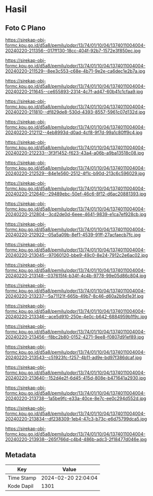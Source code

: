 # Hasil

## Foto C Plano

https://sirekap-obj-formc.kpu.go.id/d5a8/pemilu/pdpr/13/74/01/10/04/1374011004004-20240220-211356--017ff130-18cc-404f-92b7-1572e3f850ec.jpg

https://sirekap-obj-formc.kpu.go.id/d5a8/pemilu/pdpr/13/74/01/10/04/1374011004004-20240220-211529--8ee3c553-c68e-4b71-9e2e-ca6dec1e2b7a.jpg

https://sirekap-obj-formc.kpu.go.id/d5a8/pemilu/pdpr/13/74/01/10/04/1374011004004-20240220-211645--ce655893-2314-4c7f-ad47-60b41c1cfaa9.jpg

https://sirekap-obj-formc.kpu.go.id/d5a8/pemilu/pdpr/13/74/01/10/04/1374011004004-20240220-211810--df829de8-530d-4393-8557-5961c07d132d.jpg

https://sirekap-obj-formc.kpu.go.id/d5a8/pemilu/pdpr/13/74/01/10/04/1374011004004-20240220-212112--4eb8993d-d0ad-4cf8-9f7d-99a1c80ff9c4.jpg

https://sirekap-obj-formc.kpu.go.id/d5a8/pemilu/pdpr/13/74/01/10/04/1374011004004-20240220-212233--3f3f1452-f623-43a4-a06b-a9ba13518c08.jpg

https://sirekap-obj-formc.kpu.go.id/d5a8/pemilu/pdpr/13/74/01/10/04/1374011004004-20240220-212529--84e1e560-2512-4f1c-b90d-213c6c596029.jpg

https://sirekap-obj-formc.kpu.go.id/d5a8/pemilu/pdpr/13/74/01/10/04/1374011004004-20240220-212640--29489ebc-50ef-46c6-8f12-d6ac20881393.jpg

https://sirekap-obj-formc.kpu.go.id/d5a8/pemilu/pdpr/13/74/01/10/04/1374011004004-20240220-212804--3cd2de0d-6eee-4641-9839-e1ca7ef928cb.jpg

https://sirekap-obj-formc.kpu.go.id/d5a8/pemilu/pdpr/13/74/01/10/04/1374011004004-20240220-212922--05a5a09b-8ef1-4539-91ff-27acfaecb7fc.jpg

https://sirekap-obj-formc.kpu.go.id/d5a8/pemilu/pdpr/13/74/01/10/04/1374011004004-20240220-213045--97060120-bbe9-49c0-8e24-7912c2e6ac02.jpg

https://sirekap-obj-formc.kpu.go.id/d5a8/pemilu/pdpr/13/74/01/10/04/1374011004004-20240220-213148--037615f4-b34f-4c4b-9778-99e05d86c804.jpg

https://sirekap-obj-formc.kpu.go.id/d5a8/pemilu/pdpr/13/74/01/10/04/1374011004004-20240220-213237--5a71121f-665b-49b7-8c46-d60a2b9d1e3f.jpg

https://sirekap-obj-formc.kpu.go.id/d5a8/pemilu/pdpr/13/74/01/10/04/1374011004004-20240220-213346--ace5d910-250e-4e0c-b642-6884959b1f9c.jpg

https://sirekap-obj-formc.kpu.go.id/d5a8/pemilu/pdpr/13/74/01/10/04/1374011004004-20240220-213456--f8bc2b80-0152-4271-9ee8-f0807d91ef89.jpg

https://sirekap-obj-formc.kpu.go.id/d5a8/pemilu/pdpr/13/74/01/10/04/1374011004004-20240220-213543--c51923fc-f257-4b11-ad9e-bd97f386dcaf.jpg

https://sirekap-obj-formc.kpu.go.id/d5a8/pemilu/pdpr/13/74/01/10/04/1374011004004-20240220-213640--152d4e2f-6d45-415d-808e-b471641a2930.jpg

https://sirekap-obj-formc.kpu.go.id/d5a8/pemilu/pdpr/13/74/01/10/04/1374011004004-20240220-213738--1a5be9fc-e33a-40ce-8e7c-ee0c294d552d.jpg

https://sirekap-obj-formc.kpu.go.id/d5a8/pemilu/pdpr/13/74/01/10/04/1374011004004-20240220-213834--df238309-1eb4-47c3-b73c-e6d75799dca5.jpg

https://sirekap-obj-formc.kpu.go.id/d5a8/pemilu/pdpr/13/74/01/10/04/1374011004004-20240220-213938--265f766d-c4b4-486b-adc3-2f18477d046e.jpg


## Metadata

| Key        | Value               |
| ---------- | ------------------- |
| Time Stamp | 2024-02-20 22:04:04 |
| Kode Dapil | 1301                |



